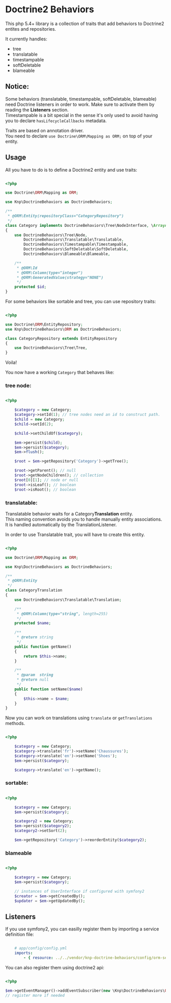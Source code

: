 # Doctrine2 Behaviors

This php 5.4+ library is a collection of traits 
that add behaviors to Doctrine2 entites and repositories.

It currently handles:

 * tree
 * translatable
 * timestampable
 * softDeletable
 * blameable

## Notice:

Some behaviors (translatable, timestampable, softDeletable, blameable) need Doctrine listeners in order to work.
Make sure to activate them by reading the **Listeners** section.  
Timestampable is a bit special in the sense it's only used to avoid having you to declare `hasLifecycleCallbacks` metadata.

Traits are based on annotation driver.  
You need to declare `use Doctrine\ORM\Mapping as ORM;` on top of your entity.


## Usage

All you have to do is to define a Doctrine2 entity and use traits:

``` php

<?php

use Doctrine\ORM\Mapping as ORM;

use Knp\DoctrineBehaviors as DoctrineBehaviors;

/**
 * @ORM\Entity(repositoryClass="CategoryRepository")
 */
class Category implements DoctrineBehaviors\Tree\NodeInterface, \ArrayAccess
{
    use DoctrineBehaviors\Tree\Node,
        DoctrineBehaviors\Translatable\Translatable,
        DoctrineBehaviors\Timestampable\Timestampable,
        DoctrineBehaviors\SoftDeletable\SoftDeletable,
        DoctrineBehaviors\Blameable\Blameable,

    /**
     * @ORM\Id
     * @ORM\Column(type="integer")
     * @ORM\GeneratedValue(strategy="NONE")
     */
    protected $id;
}

```


For some behaviors like sortable and tree, you can use repository traits:

``` php

<?php

use Doctrine\ORM\EntityRepository;
use Knp\DoctrineBehaviors\ORM as DoctrineBehaviors;

class CategoryRepository extends EntityRepository
{
    use DoctrineBehaviors\Tree\Tree,
}

```

Voila!

You now have a working `Category` that behaves like:

### tree node:

``` php

<?php

    $category = new Category;
    $category->setId(1); // tree nodes need an id to construct path.
    $child = new Category;
    $child->setId(2);

    $child->setChildOf($category);

    $em->persist($child);
    $em->persist($category);
    $em->flush();

    $root = $em->getRepository('Category')->getTree();

    $root->getParent(); // null
    $root->getNodeChildren(); // collection
    $root[0][1]; // node or null
    $root->isLeaf(); // boolean
    $root->isRoot(); // boolean

```

### translatable:

Translatable behavior waits for a Category**Translation** entity.  
This naming convention avoids you to handle manually entity associations. It is handled automatically by the TranslationListener.

In order to use Translatable trait, you will have to create this entity.


``` php

<?php

use Doctrine\ORM\Mapping as ORM;

use Knp\DoctrineBehaviors as DoctrineBehaviors;

/**
 * @ORM\Entity
 */
class CategoryTranslation
{
    use DoctrineBehaviors\Translatable\Translation;

    /**
     * @ORM\Column(type="string", length=255)
     */
    protected $name;

    /**
     * @return string
     */
    public function getName()
    {
        return $this->name;
    }

    /**
     * @param  string
     * @return null
     */
    public function setName($name)
    {
        $this->name = $name;
    }
}

```

Now you can work on translations using `translate` or `getTranslations` methods.

``` php

<?php

    $category = new Category;
    $category->translate('fr')->setName('Chaussures');
    $category->translate('en')->setName('Shoes');
    $em->persist($category);

    $category->translate('en')->getName();

```

### sortable:

``` php

<?php

    $category = new Category;
    $em->persist($category);

    $category2 = new Category;
    $em->persist($category2);
    $category2->setSort(2);

    $em->getRepository('Category')->reorderEntity($category2);

```

### blameable

``` php

<?php

    $category = new Category;
    $em->persist($category);

    // instances of UserInterface if configured with symfony2
    $creator = $em->getCreatedBy();
    $updater = $em->getUpdatedBy();

```

## Listeners

If you use symfony2, you can easilly register them by importing a service definition file:

``` yaml

    # app/config/config.yml
    imports:
        - { resource: ../../vendor/knp-doctrine-behaviors/config/orm-services.yml }

```

You can also register them using doctrine2 api:


``` php

<?php

$em->getEventManager()->addEventSubscriber(new \Knp\DoctrineBehaviors\ORM\Translatable\TranslatableListener);
// register more if needed

```

